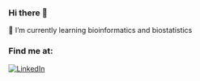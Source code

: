 ### Hi there 👋

🌱 I’m currently learning bioinformatics and biostatistics

### Find me at:

[![LinkedIn](https://img.shields.io/badge/LinkedIn-0077B5?style=for-the-badge&logo=linkedin&logoColor=white)](https://www.linkedin.com/in/ladron-de-guevara-farmaceutico/)
